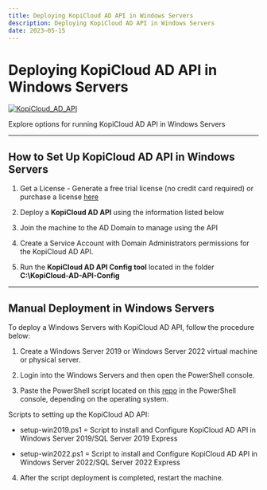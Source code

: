 ```yaml
---
title: Deploying KopiCloud AD API in Windows Servers
description: Deploying KopiCloud AD API in Windows Servers
date: 2023–05-15
---
```


# Deploying KopiCloud AD API in Windows Servers
[![KopiCloud_AD_API](https://img.shields.io/badge/kopiCloud_ad-v1.0+-blueviolet.svg)](https://adapi.kopicloud.com)

Explore options for running KopiCloud AD API in Windows Servers

----

## How to Set Up KopiCloud AD API in Windows Servers

1. Get a License - Generate a free trial license (no credit card required) or purchase a license [here](https://adapi.kopicloud.com/get-license)

2. Deploy a **KopiCloud AD API** using the information listed below

3. Join the machine to the AD Domain to manage using the API

4. Create a Service Account with Domain Administrators permissions for the KopiCloud AD API.

5. Run the **KopiCloud AD API Config tool** located in the folder **C:\KopiCloud-AD-API-Config**

----

## Manual Deployment in Windows Servers

To deploy a Windows Servers with KopiCloud AD API, follow the procedure below:

1. Create a Windows Server 2019 or Windows Server 2022 virtual machine or physical server.

2. Login into the Windows Servers and then open the PowerShell console.

3. Paste the PowerShell script located on this [repo](https://github.com/KopiCloud-AD-API/kopicloud-ad-api-setup-scripts) in the PowerShell console, depending on the operating system.

Scripts to setting up the KopiCloud AD API:

* setup-win2019.ps1 = Script to install and Configure KopiCloud AD API in Windows Server 2019/SQL Server 2019 Express

* setup-win2022.ps1 = Script to install and Configure KopiCloud AD API in Windows Server 2022/SQL Server 2022 Express

4. After the script deployment is completed, restart the machine.
